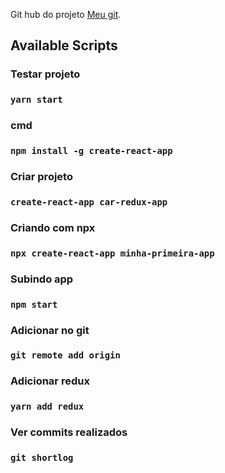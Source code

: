 Git hub do projeto [Meu git](https://github.com/ederpbj/car-redux-app).

## Available Scripts

### Testar projeto
### `yarn start`

### cmd
### `npm install -g create-react-app`

### Criar projeto
### `create-react-app car-redux-app`

### Criando com npx
### `npx create-react-app minha-primeira-app`

### Subindo app
### `npm start`

### Adicionar no git
### `git remote add origin`

### Adicionar redux
### `yarn add redux`

### Ver commits realizados
### `git shortlog`
